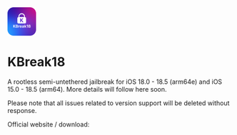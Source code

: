<img src="Logo.png" width="64" />

# KBreak18

A rootless semi-untethered jailbreak for iOS 18.0 - 18.5 (arm64e) and iOS 15.0 - 18.5 (arm64). More details will follow here soon.

Please note that all issues related to version support will be deleted without response.

Official website / download: 
